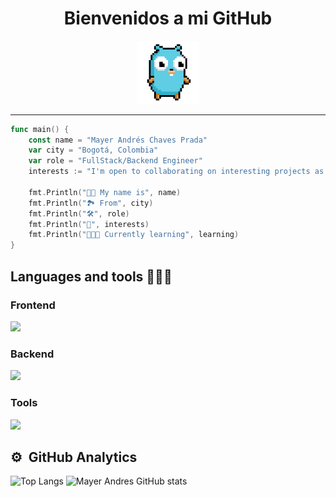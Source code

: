 <h1 align="center">Bienvenidos a mi GitHub</h1>

<div align="center">
    <img  width="20%" src="images/gopher.gif">
</div>

-----------------------------

```go
func main() {
    const name = "Mayer Andrés Chaves Prada"
    var city = "Bogotá, Colombia"
    var role = "FullStack/Backend Engineer"
    interests := "I'm open to collaborating on interesting projects as a developer"

    fmt.Println("🧑🏽 My name is", name)
    fmt.Println("🏞️ From", city)
    fmt.Println("🛠️", role)
    fmt.Println("🌱", interests)
    fmt.Println("👨🏽‍🏫 Currently learning", learning)
}
```

## Languages and tools 👨🏽‍💻

### Frontend

<div align="left">
  <a href="https://skillicons.dev">
    <img src="https://skillicons.dev/icons?i=html,css,tailwind,javascript,ts,astro,react,svelte" />
  </a>
</div>

### Backend

<div align="left">
  <a href="https://skillicons.dev">
    <img src="https://skillicons.dev/icons?i=nodejs,express,nestjs,go,py,fastapi,postgres,mongodb,redis" />
  </a>
</div>

### Tools

<div align="left">
  <a href="https://skillicons.dev">
    <img src="https://skillicons.dev/icons?i=git,github,githubactions,vscode,vite,vitest,jest,linux,docker,azure" />
  </a>
</div>

## ⚙️ &nbsp;GitHub Analytics

![Top Langs](https://github-readme-stats.vercel.app/api/top-langs/?username=Mayer-04&theme=react&layout=compact)
![Mayer Andres GitHub stats](https://github-readme-stats.vercel.app/api?username=Mayer-04&show_icons=true&theme=react)
